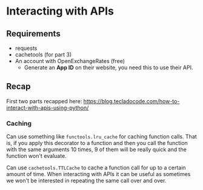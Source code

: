 # Interacting with APIs

## Requirements

- requests
- cachetools (for part 3)
- An account with OpenExchangeRates (free)
  - Generate an **App ID** on their website, you need this to use their API.

## Recap

First two parts recapped here: https://blog.tecladocode.com/how-to-interact-with-apis-using-python/

### Caching

Can use something like `functools.lru_cache` for caching function calls. That is, if you apply this decorator to a function and then you call the function with the same arguments 10 times, 9 of them will be really quick and the function won't evaluate.

Can use `cachetools.TTLCache` to cache a function call for up to a certain amount of time. When interacting with APIs it can be useful as sometimes we won't be interested in repeating the same call over and over.
